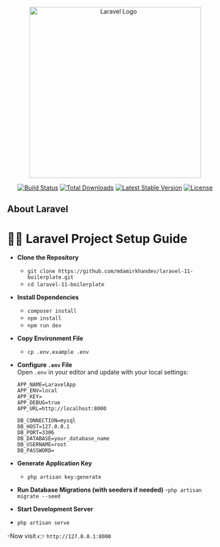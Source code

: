 <p align="center"><a href="https://laravel.com" target="_blank"><img src="https://raw.githubusercontent.com/laravel/art/master/logo-lockup/5%20SVG/2%20CMYK/1%20Full%20Color/laravel-logolockup-cmyk-red.svg" width="400" alt="Laravel Logo"></a></p>

<p align="center">
<a href="https://github.com/laravel/framework/actions"><img src="https://github.com/laravel/framework/workflows/tests/badge.svg" alt="Build Status"></a>
<a href="https://packagist.org/packages/laravel/framework"><img src="https://img.shields.io/packagist/dt/laravel/framework" alt="Total Downloads"></a>
<a href="https://packagist.org/packages/laravel/framework"><img src="https://img.shields.io/packagist/v/laravel/framework" alt="Latest Stable Version"></a>
<a href="https://packagist.org/packages/laravel/framework"><img src="https://img.shields.io/packagist/l/laravel/framework" alt="License"></a>
</p>

## About Laravel

# 🧑‍💻 Laravel Project Setup Guide

- **Clone the Repository**
  - `git clone https://github.com/mdamirkhandev/laravel-11-boilerplate.git`
  - `cd laravel-11-boilerplate`

- **Install Dependencies**
  - `composer install`
  - `npm install`
  - `npm run dev`

- **Copy Environment File**
  - `cp .env.example .env`

- **Configure `.env` File**  
  Open `.env` in your editor and update with your local settings:
  ```env
  APP_NAME=LaravelApp
  APP_ENV=local
  APP_KEY=
  APP_DEBUG=true
  APP_URL=http://localhost:8000

  DB_CONNECTION=mysql
  DB_HOST=127.0.0.1
  DB_PORT=3306
  DB_DATABASE=your_database_name
  DB_USERNAME=root
  DB_PASSWORD=
  
- **Generate Application Key**
  - `php artisan key:generate`

- **Run Database Migrations (with seeders if needed)**
  -`php artisan migrate --seed`

- **Start Development Server**
- `php artisan serve`

-Now visit 👉 `http://127.0.0.1:8000`
